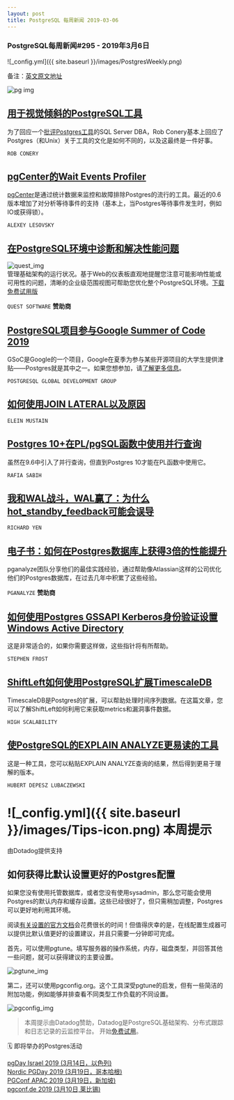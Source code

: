 ```yaml
---
layout: post
title: PostgreSQL 每周新闻 2019-03-06
---
```


### PostgreSQL每周新闻#295 - 2019年3月6日
![_config.yml]({{ site.baseurl }}/images/PostgresWeekly.png)

备注：[英文原文地址](https://postgresweekly.com/issues/295)

![pg img](https://res.cloudinary.com/cpress/image/upload/w_1280,e_sharpen:60/xljhbftdd3kyllwfmn1x.jpg)

## [用于视觉倾斜的PostgreSQL工具](https://rob.conery.io/2019/03/04/postgresql-tools-for-the-visually-inclined/)
为了回应一个[批评Postgres工具](https://www.softwareandbooz.com/postgresql-for-a-sql-server-dba-the-tooling-stinks/)的SQL Server DBA，Rob Conery基本上回应了Postgres（和Unix）关于工具的文化是如何不同的，以及这最终是一件好事。

`ROB CONERY`

## [pgCenter的Wait Events Profiler](https://blog.dataegret.com/2019/03/pgcenters-wait-event-profiler.html)
[pgCenter](https://github.com/lesovsky/pgcenter)是通过统计数据来监控和故障排除Postgres的流行的工具。最近的0.6版本增加了对分析等待事件的支持（基本上，当Postgres等待事件发生时，例如IO或获得锁）。

`ALEXEY LESOVSKY`

## [在PostgreSQL环境中诊断和解决性能问题](https://www.quest.com/products/foglight-for-postgresql/?utm_source=none&utm_medium=Direct-External+Online+Advertising&utm_campaign=FY2019_Q4_AMER_DBPerf_CooperPress_FoglightPostgres_Jan_eNewsletter_ADV&utm_term=&utm_content=cooper-press-enewsletter)

![quest_img](https://copm.s3.amazonaws.com/2100ff85.jpg)  
管理基础架构的运行状况。基于Web的仪表板直观地提醒您注意可能影响性能或可用性的问题，清晰的企业级范围视图可帮助您优化整个PostgreSQL环境。[下载免费试用版](https://www.quest.com/products/foglight-for-postgresql/?utm_source=none&utm_medium=Direct-External+Online+Advertising&utm_campaign=FY2019_Q4_AMER_DBPerf_CooperPress_FoglightPostgres_Jan_eNewsletter_ADV&utm_term=&utm_content=cooper-press-enewsletter)

`QUEST SOFTWARE` **赞助商**

## [PostgreSQL项目参与Google Summer of Code 2019](https://www.postgresql.org/about/news/1925/)
GSoC是Google的一个项目，Google在夏季为参与某些开源项目的大学生提供津贴——Postgres就是其中之一。如果您想参加，请[了解更多信息](https://wiki.postgresql.org/wiki/GSoC)。

`POSTGRESQL GLOBAL DEVELOPMENT GROUP`

## [如何使用JOIN LATERAL以及原因](https://blog.2ndquadrant.com/join-lateral/)

`ELEIN MUSTAIN`

## [Postgres 10+在PL/pgSQL函数中使用并行查询](https://rafiasabih.blogspot.com/2019/03/using-parallelism-for-queries-from-pl.html)
虽然在9.6中引入了并行查询，但直到Postgres 10才能在PL函数中使用它。

`RAFIA SABIH`

## [我和WAL战斗，WAL赢了：为什么hot_standby_feedback可能会误导](http://richyen.com/replication/postgres/hot_standby_feedback/2019/03/05/i_fought_the_wal.html)

`RICHARD YEN`

## [电子书：如何在Postgres数据库上获得3倍的性能提升](https://pganalyze.com/ebooks/optimizing-postgres-query-performance?utm_source=PostgresWeeklySecondary)
pganalyze团队分享他们的最佳实践经验，通过帮助像Atlassian这样的公司优化他们的Postgres数据库，在过去几年中积累了这些经验。

`PGANALYZE` **赞助商**

## [如何使用Postgres GSSAPI Kerberos身份验证设置Windows Active Directory](https://info.crunchydata.com/blog/windows-active-directory-postgresql-gssapi-kerberos-authentication)
这是非常适合的，如果你需要这样做，这些指针将有所帮助。

`STEPHEN FROST`

## [ShiftLeft如何使用PostgreSQL扩展TimescaleDB](http://highscalability.com/blog/2018/12/5/how-shiftleft-uses-postgresql-extension-timescaledb.html)
TimescaleDB是Postgres的扩展，可以帮助处理时间序列数据。在这篇文章，您可以了解ShiftLeft如何利用它来获取metrics和漏洞事件数据。

`HIGH SCALABILITY`

## [使PostgreSQL的EXPLAIN ANALYZE更易读的工具](https://explain.depesz.com/)
这是一种工具，您可以粘贴EXPLAIN ANALYZE查询的结果，然后得到更易于理解的版本。

`HUBERT DEPESZ LUBACZEWSKI`

# ![_config.yml]({{ site.baseurl }}/images/Tips-icon.png)   本周提示
由Dotadog提供支持

## 如何获得比默认设置更好的Postgres配置

如果您没有使用托管数据库，或者您没有使用sysadmin，那么您可能会使用Postgres的默认内存和缓存设置。这些已经很好了，但只需稍加调整，Postgres可以更好地利用其环境。

阅读[有关设置的官方文档](https://www.postgresql.org/docs/9.6/runtime-config-resource.html#RUNTIME-CONFIG-RESOURCE-MEMORY)会花费很长的时间！但值得庆幸的是，在线配置生成器可以提供比默认值更好的设置建议，并且只需要一分钟即可完成。

首先，可以使用pgtune。填写服务器的操作系统，内存，磁盘类型，并回答其他一些问题，就可以获得建议的主要设置。

![pgtune_img](https://res.cloudinary.com/cpress/image/upload/w_1280,e_sharpen:60/ylbj5dq1jdwwrwxhhejz.jpg)  

第二，还可以使用pgconfig.org。这个工具深受pgtune的启发，但有一些简洁的附加功能，例如能够并排查看不同类型工作负载的不同设置。

![pgconfig_img](https://res.cloudinary.com/cpress/image/upload/w_1280,e_sharpen:60/xaenaqbht3yo9pbudtyq.jpg)  

> 本周提示由Datadog赞助，Datadog是PostgreSQL基础架构、分布式跟踪和日志记录的云监控平台。 开始[免费试用](https://postgresweekly.com/link/59029/web)。

🗓  即将举办的Postgres活动  

 [pgDay Israel 2019 (3月14日，以色列)](https://pgday.org.il/)  
 [Nordic PGDay 2019 (3月19日，哥本哈根)](https://2019.nordicpgday.org/)  
 [PGConf APAC 2019 (3月19日，新加坡)](https://2019.pgconfapac.org/)  
 [pgconf.de 2019 (3月10日,莱比锡)](https://2019.pgconf.de/)  
